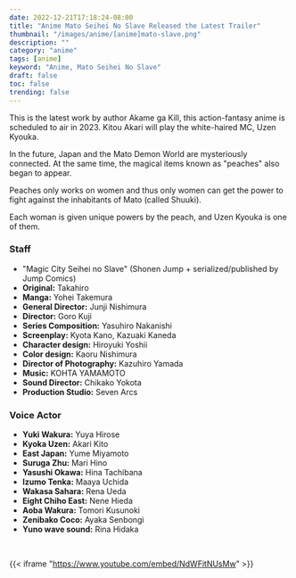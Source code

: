 ```yaml
---
date: 2022-12-21T17:18:24-08:00
title: "Anime Mato Seihei No Slave Released the Latest Trailer"
thumbnail: "/images/anime/[anime]mato-slave.png"
description: ""
category: "anime"
tags: [anime]
keyword: "Anime, Mato Seihei No Slave"
draft: false
toc: false
trending: false
---
```


This is the latest work by author Akame ga Kill, this action-fantasy anime is scheduled to air in 2023.
Kitou Akari will play the white-haired MC, Uzen Kyouka.

In the future, Japan and the Mato Demon World are mysteriously connected. At the same time, the magical items known as "peaches" also began to appear.

Peaches only works on women and thus only women can get the power to fight against the inhabitants of Mato (called Shuuki).

Each woman is given unique powers by the peach, and Uzen Kyouka is one of them.

### Staff
- "Magic City Seihei no Slave" (Shonen Jump + serialized/published by Jump Comics)
- **Original:** Takahiro
- **Manga:** Yohei Takemura
- **General Director:** Junji Nishimura
- **Director:** Goro Kuji
- **Series Composition:** Yasuhiro Nakanishi
- **Screenplay:** Kyota Kano, Kazuaki Kaneda
- **Character design:** Hiroyuki Yoshii
- **Color design:** Kaoru Nishimura
- **Director of Photography:** Kazuhiro Yamada
- **Music:** KOHTA YAMAMOTO
- **Sound Director:** Chikako Yokota
- **Production Studio:** Seven Arcs

### Voice Actor
- **Yuki Wakura:** Yuya Hirose
- **Kyoka Uzen:** Akari Kito
- **East Japan:** Yume Miyamoto
- **Suruga Zhu:** Mari Hino
- **Yasushi Okawa:** Hina Tachibana
- **Izumo Tenka:** Maaya Uchida
- **Wakasa Sahara:** Rena Ueda
- **Eight Chiho East:** Nene Hieda
- **Aoba Wakura:** Tomori Kusunoki
- **Zenibako Coco:** Ayaka Senbongi
- **Yuno wave sound:** Rina Hidaka

&nbsp;

{{< iframe "https://www.youtube.com/embed/NdWFitNUsMw" >}}

